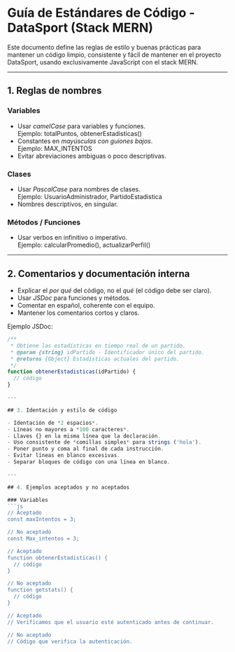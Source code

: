 # Guía de Estándares de Código - DataSport (Stack MERN)

Este documento define las reglas de estilo y buenas prácticas para mantener un código limpio, consistente y fácil de mantener en el proyecto DataSport, usando exclusivamente JavaScript con el stack MERN.

---

## 1. Reglas de nombres

### Variables
- Usar *camelCase* para variables y funciones.  
  Ejemplo: totalPuntos, obtenerEstadisticas()
- Constantes en *mayúsculas con guiones bajos*.  
  Ejemplo: MAX_INTENTOS
- Evitar abreviaciones ambiguas o poco descriptivas.

### Clases
- Usar *PascalCase* para nombres de clases.  
  Ejemplo: UsuarioAdministrador, PartidoEstadistica
- Nombres descriptivos, en singular.

### Métodos / Funciones
- Usar verbos en infinitivo o imperativo.  
  Ejemplo: calcularPromedio(), actualizarPerfil()

---

## 2. Comentarios y documentación interna

- Explicar el *por qué* del código, no el *qué* (el código debe ser claro).
- Usar *JSDoc* para funciones y métodos.
- Comentar en español, coherente con el equipo.
- Mantener los comentarios cortos y claros.

Ejemplo JSDoc:
```js
/**
 * Obtiene las estadísticas en tiempo real de un partido.
 * @param {string} idPartido - Identificador único del partido.
 * @returns {Object} Estadísticas actuales del partido.
 */
function obtenerEstadisticas(idPartido) {
  // código
}

---

## 3. Identación y estilo de código

- Identación de *2 espacios*.
- Líneas no mayores a *100 caracteres*.
- Llaves {} en la misma línea que la declaración.
- Uso consistente de *comillas simples* para strings ('hola').
- Poner punto y coma al final de cada instrucción.
- Evitar líneas en blanco excesivas.
- Separar bloques de código con una línea en blanco.

---

## 4. Ejemplos aceptados y no aceptados

### Variables
```js
// Aceptado
const maxIntentos = 3;

// No aceptado
const Max_intentos = 3;

// Aceptado
function obtenerEstadisticas() {
  // código
}

// No aceptado
function getstats() {
  // código
}

// Aceptado
// Verificamos que el usuario esté autenticado antes de continuar.

// No aceptado
// Código que verifica la autenticación.